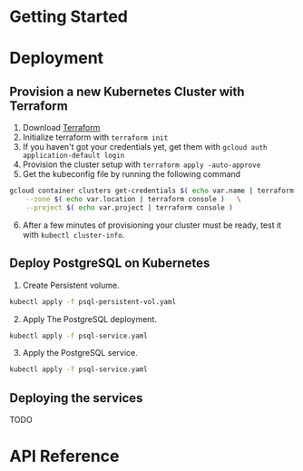 
# Getting Started


# Deployment

## Provision a new Kubernetes Cluster with Terraform 

1. Download [Terraform](https://www.terraform.io/downloads.html)
1. Initialize terraform with `terraform init`
1. If you haven't got your credentials yet, get them with `gcloud auth application-default login`
1. Provision the cluster setup with `terraform apply -auto-approve`
1. Get the kubeconfig file by running the following command 

```bash
gcloud container clusters get-credentials $( echo var.name | terraform console ) \
    --zone $( echo var.location | terraform console )   \
    --project $( echo var.project | terraform console )
``` 

6. After a few minutes of provisioning your cluster must be ready, test it with `kubectl cluster-info`.

## Deploy PostgreSQL on Kubernetes

1. Create Persistent volume. 

```bash
kubectl apply -f psql-persistent-vol.yaml
```

2. Apply The PostgreSQL deployment.

```bash
kubectl apply -f psql-service.yaml
```

3. Apply the PostgreSQL service. 

```bash
kubectl apply -f psql-service.yaml
```

## Deploying the services

TODO

# API Reference

